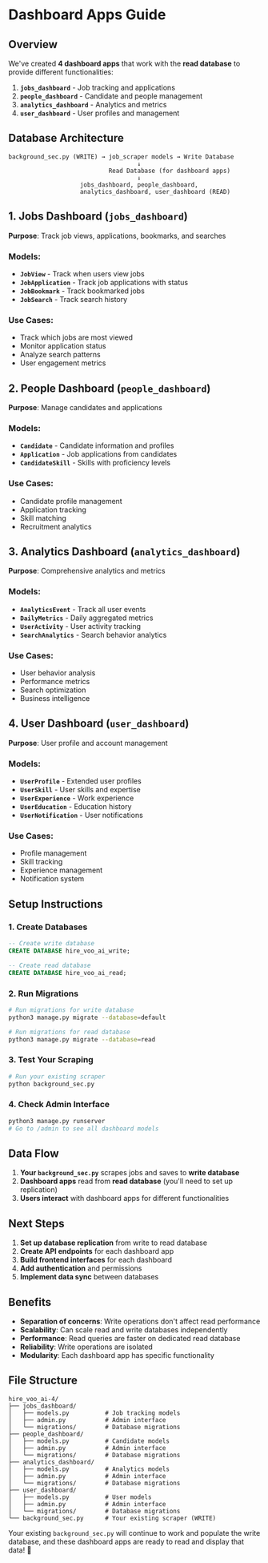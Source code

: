 # Dashboard Apps Guide

## Overview

We've created **4 dashboard apps** that work with the **read database** to provide different functionalities:

1. **`jobs_dashboard`** - Job tracking and applications
2. **`people_dashboard`** - Candidate and people management  
3. **`analytics_dashboard`** - Analytics and metrics
4. **`user_dashboard`** - User profiles and management

## Database Architecture

```
background_sec.py (WRITE) → job_scraper models → Write Database
                                    ↓
                            Read Database (for dashboard apps)
                                    ↓
                    jobs_dashboard, people_dashboard, 
                    analytics_dashboard, user_dashboard (READ)
```

## 1. Jobs Dashboard (`jobs_dashboard`)

**Purpose**: Track job views, applications, bookmarks, and searches

### Models:
- **`JobView`** - Track when users view jobs
- **`JobApplication`** - Track job applications with status
- **`JobBookmark`** - Track bookmarked jobs
- **`JobSearch`** - Track search history

### Use Cases:
- Track which jobs are most viewed
- Monitor application status
- Analyze search patterns
- User engagement metrics

## 2. People Dashboard (`people_dashboard`)

**Purpose**: Manage candidates and applications

### Models:
- **`Candidate`** - Candidate information and profiles
- **`Application`** - Job applications from candidates
- **`CandidateSkill`** - Skills with proficiency levels

### Use Cases:
- Candidate profile management
- Application tracking
- Skill matching
- Recruitment analytics

## 3. Analytics Dashboard (`analytics_dashboard`)

**Purpose**: Comprehensive analytics and metrics

### Models:
- **`AnalyticsEvent`** - Track all user events
- **`DailyMetrics`** - Daily aggregated metrics
- **`UserActivity`** - User activity tracking
- **`SearchAnalytics`** - Search behavior analytics

### Use Cases:
- User behavior analysis
- Performance metrics
- Search optimization
- Business intelligence

## 4. User Dashboard (`user_dashboard`)

**Purpose**: User profile and account management

### Models:
- **`UserProfile`** - Extended user profiles
- **`UserSkill`** - User skills and expertise
- **`UserExperience`** - Work experience
- **`UserEducation`** - Education history
- **`UserNotification`** - User notifications

### Use Cases:
- Profile management
- Skill tracking
- Experience management
- Notification system

## Setup Instructions

### 1. Create Databases
```sql
-- Create write database
CREATE DATABASE hire_voo_ai_write;

-- Create read database  
CREATE DATABASE hire_voo_ai_read;
```

### 2. Run Migrations
```bash
# Run migrations for write database
python3 manage.py migrate --database=default

# Run migrations for read database
python3 manage.py migrate --database=read
```

### 3. Test Your Scraping
```bash
# Run your existing scraper
python background_sec.py
```

### 4. Check Admin Interface
```bash
python3 manage.py runserver
# Go to /admin to see all dashboard models
```

## Data Flow

1. **Your `background_sec.py`** scrapes jobs and saves to **write database**
2. **Dashboard apps** read from **read database** (you'll need to set up replication)
3. **Users interact** with dashboard apps for different functionalities

## Next Steps

1. **Set up database replication** from write to read database
2. **Create API endpoints** for each dashboard app
3. **Build frontend interfaces** for each dashboard
4. **Add authentication** and permissions
5. **Implement data sync** between databases

## Benefits

- **Separation of concerns**: Write operations don't affect read performance
- **Scalability**: Can scale read and write databases independently  
- **Performance**: Read queries are faster on dedicated read database
- **Reliability**: Write operations are isolated
- **Modularity**: Each dashboard app has specific functionality

## File Structure

```
hire_voo_ai-4/
├── jobs_dashboard/
│   ├── models.py          # Job tracking models
│   ├── admin.py           # Admin interface
│   └── migrations/        # Database migrations
├── people_dashboard/
│   ├── models.py          # Candidate models
│   ├── admin.py           # Admin interface
│   └── migrations/        # Database migrations
├── analytics_dashboard/
│   ├── models.py          # Analytics models
│   ├── admin.py           # Admin interface
│   └── migrations/        # Database migrations
├── user_dashboard/
│   ├── models.py          # User models
│   ├── admin.py           # Admin interface
│   └── migrations/        # Database migrations
└── background_sec.py      # Your existing scraper (WRITE)
```

Your existing `background_sec.py` will continue to work and populate the write database, and these dashboard apps are ready to read and display that data! 🎉 